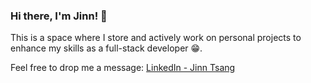 ### Hi there, I'm Jinn! 👋


This is a space where I store and actively work on personal projects to enhance my skills as a full-stack developer 😁.

Feel free to drop me a message: [LinkedIn - Jinn Tsang](https://www.linkedin.com/in/jinnt/)

<!--
**Jinn-T/Jinn-T** is a ✨ _special_ ✨ repository because its `README.md` (this file) appears on your GitHub profile.

Here are some ideas to get you started:

- 🔭 I’m currently working on ...
- 🌱 I’m currently learning ...
- 👯 I’m looking to collaborate on ...
- 🤔 I’m looking for help with ...
- 💬 Ask me about ...
- 📫 How to reach me: ...
- 😄 Pronouns: ...
- ⚡ Fun fact: ...
-->
